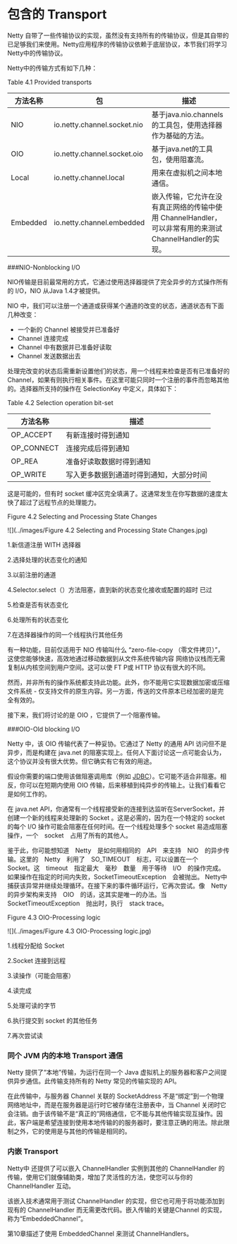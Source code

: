 包含的 Transport
=====

Netty 自带了一些传输协议的实现，虽然没有支持所有的传输协议，但是其自带的已足够我们来使用。Netty应用程序的传输协议依赖于底层协议，本节我们将学习Netty中的传输协议。

Netty中的传输方式有如下几种：

Table 4.1 Provided transports

方法名称     |包 |描述 
-------- | ------- |--- 
NIO|io.netty.channel.socket.nio|基于java.nio.channels的工具包，使用选择器作为基础的方法。
OIO|io.netty.channel.socket.oio|基于java.net的工具包，使用阻塞流。
Local|io.netty.channel.local|用来在虚拟机之间本地通信。
Embedded|io.netty.channel.embedded|嵌入传输，它允许在没有真正网络的传输中使用 ChannelHandler，可以非常有用的来测试ChannelHandler的实现。

###NIO-Nonblocking I/O 


NIO传输是目前最常用的方式，它通过使用选择器提供了完全异步的方式操作所有的 I/O，NIO 从Java 1.4才被提供。

NIO 中，我们可以注册一个通道或获得某个通道的改变的状态，通道状态有下面几种改变：

* 一个新的 Channel 被接受并已准备好
* Channel 连接完成
* Channel 中有数据并已准备好读取
* Channel 发送数据出去
        
处理完改变的状态后需重新设置他们的状态，用一个线程来检查是否有已准备好的 Channel，如果有则执行相关事件。在这里可能只同时一个注册的事件而忽略其他的。选择器所支持的操作在 SelectionKey 中定义，具体如下：

Table 4.2 Selection operation bit-set

方法名称  |描述 
-------- |--- 
OP_ACCEPT | 有新连接时得到通知
OP_CONNECT | 连接完成后得到通知
OP_REA | 准备好读取数据时得到通知
OP_WRITE | 写入更多数据到通道时得到通知，大部分时间
这是可能的，但有时 socket 缓冲区完全填满了。这通常发生在你写数据的速度太快了超过了远程节点的处理能力。

Figure 4.2 Selecting and Processing State Changes

![](../images/Figure 4.2 Selecting and Processing State Changes.jpg)

1.新信道注册 WITH 选择器

2.选择处理的状态变化的通知

3.以前注册的通道

4.Selector.select（）方法阻塞，直到新的状态变化接收或配置的超时
已过

5.检查是否有状态变化

6.处理所有的状态变化

7.在选择器操作的同一个线程执行其他任务

有一种功能，目前仅适用于 NIO 传输叫什么 “zero-file-copy （零文件拷贝）”，这使您能够快速，高效地通过移动数据到从文件系统传输内容
网络协议栈而无需复制从内核空间到用户空间。这可以使 FT P或 HTTP 协议有很大的不同。

然而，并非所有的操作系统都支持此功能。此外，你不能用它实现数据加密或压缩文件系统 - 仅支持文件的原生内容。另一方面，传送的文件原本已经加密的是完全有效的。

接下来，我们将讨论的是 OIO ，它提供了一个阻塞传输。

###OIO-Old blocking I/O

Netty 中，该 OIO 传输代表了一种妥协。它通过了 Netty 的通用 API 访问但不是异步，而是构建在 java.net 的阻塞实现上。任何人下面讨论这一点可能会认为，这个协议并没有很大优势。但它确实有它有效的用途。

假设你需要的端口使用该做阻塞调用库（例如 [JDBC](http://www.oracle.com/technetwork/java/javase/jdbc/index.html)）。它可能不适合非阻塞。相反，你可以在短期内使用 OIO 传输，后来移植到纯异步的传输上。让我们看看它是如何工作的。

在 java.net API，你通常有一个线程接受新的连接到达监听在ServerSocket，并创建一个新的线程来处理新的 Socket 。这是必需的，因为在一个特定的 socket的每个 I/O 操作可能会阻塞在任何时间。在一个线程处理多个 socket 易造成阻塞操作，一个　socket　占用了所有的其他人。

鉴于此，你可能想知道　Netty　是如何用相同的　API　来支持　NIO　的异步传输。这里的　Netty　利用了　SO_TIMEOUT　标志，可以设置在一个　Socket。这　timeout　指定最大　毫秒　数量　用于等待　I/O　的操作完成。如果操作在指定的时间内失败，SocketTimeoutException　会被抛出。 Netty中捕获该异常并继续处理循环。在接下来的事件循环运行，它再次尝试。像　Netty　的异步架构来支持　OIO　的话，这其实是唯一的办法。当SocketTimeoutException　抛出时，执行　stack trace。

Figure 4.3 OIO-Processing logic

![](../images/Figure 4.3 OIO-Processing logic.jpg)

1.线程分配给 Socket

2.Socket 连接到远程

3.读操作（可能会阻塞）

4.读完成

5.处理可读的字节
 
6.执行提交到 socket 的其他任务

7.再次尝试读

### 同个 JVM 内的本地 Transport 通信 

Netty 提供了“本地”传输，为运行在同一个 Java 虚拟机上的服务器和客户之间提供异步通信。此传输支持所有的 Netty 常见的传输实现的 API。

在此传输中，与服务器 Channel 关联的 SocketAddress 不是“绑定”到一个物理网络地址中，而是在服务器是运行时它被存储在注册表中，当 Channel 关闭时它会注销。由于该传输不是“真正的”网络通信，它不能与其他传输实现互操作。因此，客户端是希望连接到使用本地传输的的服务器时，要注意正确的用法。除此限制之外，它的使用是与其他的传输是相同的。

### 内嵌 Transport 

Netty中 还提供了可以嵌入 ChannelHandler 实例到其他的 ChannelHandler 的传输，使用它们就像辅助类，增加了灵活性的方法，使您可以与你的 ChannelHandler 互动。

该嵌入技术通常用于测试 ChannelHandler 的实现，但它也可用于将功能添加到现有的 ChannelHandler 而无需更改代码。嵌入传输的关键是Channel 的实现，称为“EmbeddedChannel”。

第10章描述了使用 EmbeddedChannel 来测试 ChannelHandlers。